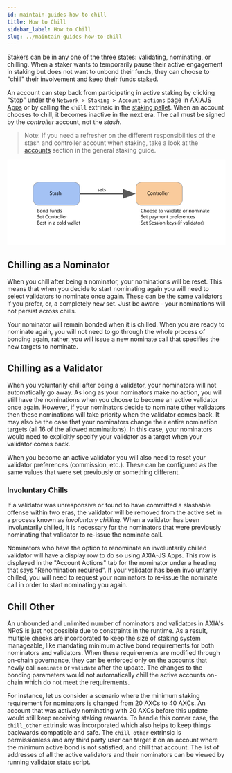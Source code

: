 ```yaml
---
id: maintain-guides-how-to-chill
title: How to Chill
sidebar_label: How to Chill
slug: ../maintain-guides-how-to-chill
---
```


Stakers can be in any one of the three states: validating, nominating, or chilling. When a staker
wants to temporarily pause their active engagement in staking but does not want to unbond their
funds, they can choose to "chill" their involvement and keep their funds staked.

An account can step back from participating in active staking by clicking "Stop" under the
`Network > Staking > Account actions` page in [AXIAJS Apps](https://AXIA.js.org/apps) or by
calling the `chill` extrinsic in the [staking pallet][chill extrinsic]. When an account chooses to
chill, it becomes inactive in the next era. The call must be signed by the _controller_ account, not
the _stash_.

> Note: If you need a refresher on the different responsibilities of the stash and controller
> account when staking, take a look at the [accounts][] section in the general staking guide.

![staking](../assets/NPoS/staking-keys_stash_controller.png)

## Chilling as a Nominator

When you chill after being a nominator, your nominations will be reset. This means that when you
decide to start nominating again you will need to select validators to nominate once again. These
can be the same validators if you prefer, or, a completely new set. Just be aware - your nominations
will not persist across chills.

Your nominator will remain bonded when it is chilled. When you are ready to nominate again, you will
not need to go through the whole process of bonding again, rather, you will issue a new nominate
call that specifies the new targets to nominate.

## Chilling as a Validator

When you voluntarily chill after being a validator, your nominators will not automatically go away.
As long as your nominators make no action, you will still have the nominations when you choose to
become an active validator once again. However, if your nominators decide to nominate other
validators then these nominations will take priority when the validator comes back. It may also be
the case that your nominators change their entire nomination targets (all 16 of the allowed
nominations). In this case, your nominators would need to explicitly specify your validator as a
target when your validator comes back.

When you become an active validator you will also need to reset your validator preferences
(commission, etc.). These can be configured as the same values that were set previously or something
different.

### Involuntary Chills

If a validator was unresponsive or found to have committed a slashable offense within two eras, the
validator will be removed from the active set in a process known as _involuntary chilling._ When a
validator has been involuntarily chilled, it is necessary for the nominators that were previously
nominating that validator to re-issue the nominate call.

Nominators who have the option to renominate an involuntarily chilled validator will have a display
row to do so using AXIA-JS Apps. This row is displayed in the "Account Actions" tab for the
nominator under a heading that says "Renomination required". If your validator has been
involuntarily chilled, you will need to request your nominators to re-issue the nominate call in
order to start nominating you again.

## Chill Other

An unbounded and unlimited number of nominators and validators in AXIA's NPoS is just not possible due to constraints in the runtime. As a result, multiple checks are incorporated to keep the size of staking system manageable, like mandating minimum active bond requirements for both nominators and validators. When these requirements are modified through on-chain governance, they can be enforced only on the accounts that newly call `nominate` or `validate` after the update. The changes to the bonding parameters would not automatically chill the active accounts on-chain which do not meet the requirements.

For instance, let us consider a scenario where the minimum staking requirement for nominators is changed from 20 AXCs to 40 AXCs. An account that was actively nominating with 20 AXCs before this update would still keep receiving staking rewards. To handle this corner case, the `chill_other` extrinsic was incorporated which also helps to keep things backwards compatible and safe. The `chill_other` extrinsic is permissionless and any third party user can target it on an account where the minimum active bond is not satisfied, and chill that account. The list of addresses of all the active validators and their nominators can be viewed by running [validator stats](https://github.com/axia-tech/validator-stats) script.

[chill extrinsic]: https://axlib.dev/rustdocs/latest/pallet_staking/pallet/enum.Call.html#variant.chill
[accounts]: ../learn/learn-staking.md#accounts

